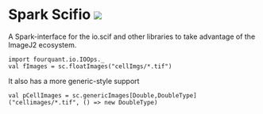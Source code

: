# Spark Scifio ![](https://github.com/kmader/spark-scifio/workflows/compile/badge.svg)

A Spark-interface for the io.scif and other libraries to take advantage of the ImageJ2 ecosystem.

```{scala}
import fourquant.io.IOOps._
val fImages = sc.floatImages("cellImgs/*.tif")
```

It also has a more generic-style support
```{scala}
val pCellImages = sc.genericImages[Double,DoubleType]("cellimages/*.tif", () => new DoubleType)
```



